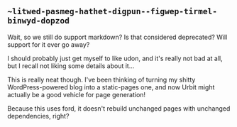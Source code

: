 ## `~litwed-pasmeg-hathet-digpun--figwep-tirmel-binwyd-dopzod`
Wait, so we still do support markdown? Is that considered deprecated? Will support for it ever go away?

I should probably just get myself to like udon, and it's really not bad at all, but I recall not liking some details about it...

This is really neat though. I've been thinking of turning my shitty WordPress-powered blog into a static-pages one, and now Urbit might actually be a good vehicle for page generation!

Because this uses ford, it doesn't rebuild unchanged pages with unchanged dependencies, right?